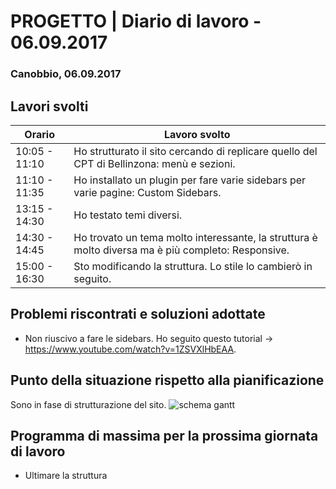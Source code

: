 

# PROGETTO | Diario di lavoro - 06.09.2017

### Canobbio, 06.09.2017

## Lavori svolti

|Orario         |Lavoro svolto                 |
|---------------|------------------------------|
|10:05 - 11:10  |Ho strutturato il sito cercando di replicare quello del CPT di Bellinzona: menù e sezioni.|
|11:10 - 11:35  |Ho installato un plugin per fare varie sidebars per varie pagine: Custom Sidebars. |
|13:15 - 14:30  |Ho testato temi diversi.|
|14:30 - 14:45  |Ho trovato un tema molto interessante, la struttura è molto diversa ma è più completo: Responsive.|
|15:00 - 16:30  |Sto modificando la struttura. Lo stile lo cambierò in seguito.|

##  Problemi riscontrati e soluzioni adottate
- Non riuscivo a fare le sidebars. Ho seguito questo tutorial -> https://www.youtube.com/watch?v=1ZSVXlHbEAA.

## Punto della situazione rispetto alla pianificazione
Sono in fase di strutturazione del sito.
![schema gantt](../Documentazione/GANNT_Previsione.PNG)

## Programma di massima per la prossima giornata di lavoro
- Ultimare la struttura
